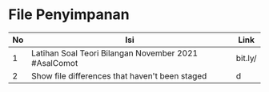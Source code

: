 # File Penyimpanan
| No | Isi | Link |
| --- | --- | --- |
| 1 | Latihan Soal Teori Bilangan November 2021 #AsalComot | bit.ly/ |
| 2 | Show file differences that haven't been staged |  d|
